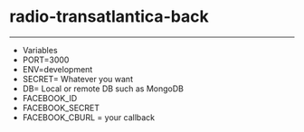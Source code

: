 # radio-transatlantica-back

<hr/>

* Variables
* PORT=3000
* ENV=development
* SECRET= Whatever you want
* DB= Local or remote DB such as MongoDB
* FACEBOOK_ID
* FACEBOOK_SECRET
* FACEBOOK_CBURL = your callback
